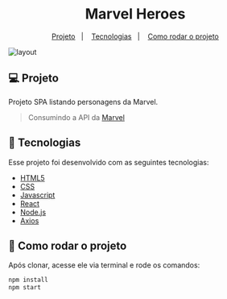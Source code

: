 <h1 align="center">
    Marvel Heroes
</h1>

<p align="center">
  <a href="#-projeto">Projeto</a>&nbsp;&nbsp;&nbsp;|&nbsp;&nbsp;&nbsp;
  <a href="#-tecnologias">Tecnologias</a>&nbsp;&nbsp;&nbsp;|&nbsp;&nbsp;&nbsp;
  <a href="#-como-rodar-o-projeto">Como rodar o projeto</a>
</p>

![layout](https://user-images.githubusercontent.com/61991172/120137404-9ac2f080-c1aa-11eb-81fd-e4b6ae355882.png)

## 💻 Projeto

Projeto SPA listando personagens da Marvel.

> Consumindo a API da [Marvel](https://developer.marvel.com/)

## 🔧 Tecnologias

Esse projeto foi desenvolvido com as seguintes tecnologias:

- [HTML5](https://nodejs.org/en/)
- [CSS](https://reactjs.org/)
- [Javascript](https://axios-http.com/)
- [React](https://reactjs.org/)
- [Node.js](https://nodejs.org/en/)
- [Axios](https://axios-http.com/)

## 🤔 Como rodar o projeto

Após clonar, acesse ele via terminal e rode os comandos:

```sh
npm install
npm start
```

